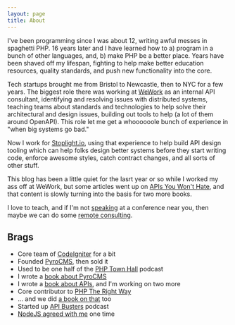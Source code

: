 ```yaml
---
layout: page
title: About
---
```


I've been programming since I was about 12, writing awful messes in spaghetti PHP. 16 years later and I have learned how to a) program in a bunch of other languages, and, b) make PHP be a better place. Years have been shaved off my lifespan, fighting to help make better education resources, quality standards, and push new functionality into the core.

Tech startups brought me from Bristol to Newcastle, then to NYC for a few years. The biggest role there was working at [WeWork] as an internal API consultant, identifying and resolving issues with distributed systems, teaching teams about standards and technologies to help solve their architectural and design issues, building out tools to help (a lot of them around OpenAPI). This role let me get a whoooooole bunch of experience in "when big systems go bad."

Now I work for [Stoplight.io], using that experience to help build API design tooling which can help folks design better systems before they start writing code, enforce awesome styles, catch contract changes, and all sorts of other stuff.

This blog has been a little quiet for the lasrt year or so while I worked my ass off at WeWork, but some articles went up on [APIs You Won't Hate], and that content is slowly turning into the basis for two more books.

I love to teach, and if I'm not [speaking](/speaking/) at a conference near you, then maybe we can do some [remote consulting](https://calendly.com/philsturgeon).

## Brags

* Core team of [CodeIgniter] for a bit
* Founded [PyroCMS], then sold it
* Used to be one half of the [PHP Town Hall] podcast
* I wrote a [book about PyroCMS]
* I wrote a [book about APIs][APIs You Won't Hate], and I'm working on two more
* Core contributor to [PHP The Right Way]
* ... and we did [a book on that] too
* Started up [API Busters] podcast
* [NodeJS agreed with me] one time

[PyroCMS]: http://pyrocms.com/
[CodeIgniter]: http://codeigniter.com/
[book about PyroCMS]: https://leanpub.com/catapultintopyrocms
[APIs You Won't Hate]: http://apisyouwonthate.com/
[API Busters]: http://apibusters.com/
[PHP Town Hall]: http://phptownhall.com/
[PHP The Right Way]: http://phptherightway.com/
[NodeJS agreed with me]: https://twitter.com/nodejs/status/400295942311534592
[a book on that]: https://leanpub.com/phptherightway
[Stoplight.io]: https://stoplight.io/
[WeWork]: https://wework.com/
